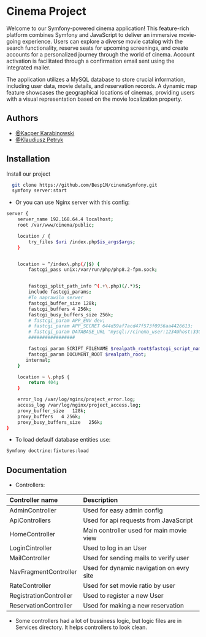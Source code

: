 
# Cinema Project

Welcome to our Symfony-powered cinema application! This feature-rich platform combines Symfony and JavaScript to deliver an immersive movie-going experience. Users can explore a diverse movie catalog with the search functionality, reserve seats for upcoming screenings, and create accounts for a personalized journey through the world of cinema. Account activation is facilitated through a confirmation email sent using the integrated mailer.

The application utilizes a MySQL database to store crucial information, including user data, movie details, and reservation records. A dynamic map feature showcases the geographical locations of cinemas, providing users with a visual representation based on the movie localization property.


## Authors

- [@Kacper Karabinowski](https://github.com/Besp1N)
- [@Klaudiusz Petryk](https://github.com/PendolinoVoyager)


## Installation

Install our project 

```bash
  git clone https://github.com/Besp1N/cinemaSymfony.git
  symfony server:start
```
- Or you can use Nginx server with this config:
```bash
server {
    server_name 192.168.64.4 localhost;
    root /var/www/cinema/public;

    location / {
        try_files $uri /index.php$is_args$args;
    }


    location ~ ^/index\.php(/|$) {
        fastcgi_pass unix:/var/run/php/php8.2-fpm.sock;


        fastcgi_split_path_info ^(.+\.php)(/.*)$;
        include fastcgi_params;
        #To naprawilo serwer
        fastcgi_buffer_size 128k;
        fastcgi_buffers 4 256k;
        fastcgi_busy_buffers_size 256k;
        # fastcgi_param APP_ENV dev;
        # fastcgi_param APP_SECRET 644d59af7acd47f573f0956aa4426613;
        # fastcgi_param DATABASE_URL "mysql://cinema_user:1234@host:3306/cinema";
        #################

        fastcgi_param SCRIPT_FILENAME $realpath_root$fastcgi_script_name;
        fastcgi_param DOCUMENT_ROOT $realpath_root;
       internal;
    }

    location ~ \.php$ {
        return 404;
    }

    error_log /var/log/nginx/project_error.log;
    access_log /var/log/nginx/project_access.log;
    proxy_buffer_size   128k;
    proxy_buffers   4 256k;
    proxy_busy_buffers_size   256k;
}
```

- To load defaulf database entities use:
```bash
Symfony doctrine:fixtures:load 
```



    
## Documentation

- Controllers:

| Controller name | Description                  |     
| :--------       | :-------------------------------- |
| AdminController | Used for easy admin config |
| ApiControllers  | Used for api requests from JavaScript |
| HomeController  | Main controller used for main movie view |
| LoginCintroller | Used to log in an User |
| MailController  | Used for sending mails to verify user |
| NavFragmentController | Used for dynamic navigation on evry site |
| RateController  |  Used for set movie ratio by user |
| RegistrationController |  Used to register a new User |
| ReservationController |  Used for making a new reservation |

- Some controllers had a lot of bussiness logic, but logic files are in Services directory. It helps controllers to look clean.
 
